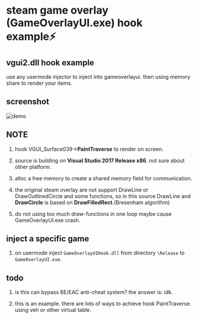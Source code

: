 # steam game overlay (GameOverlayUI.exe) hook example⚡

## vgui2.dll hook example

use any usermode injector to inject into gameoverlayui. then using memory share to render your items.

## screenshot
![demo](https://i.loli.net/2020/03/27/5HgNOzxLbwKks6M.png)

## NOTE

1. hook VGUI_Surface039->**PaintTraverse** to render on screen.

2. source is building on **Visual Studio 2017 Release x86**. not sure about other platform.

3. alloc a free memory to create a shared memory field for communication.

4. the original steam overlay are not support DrawLine or DrawOutlinedCircle and some functions, so in this source DrawLine and **DrawCircle** is based on **DrawFilledRect**.(Bresenham algorithm)

5. do not using too much draw-functions in one loop maybe cause GameOverlayUI.exe crash.

## inject a specific game

1.  on usermode inject `GameOverlayUIHook.dll` from directory `\Release` to `GameOverlayUI.exe`.

## todo
1.  is this can bypass BE/EAC anti-cheat system? the answer is: idk.

2.  this is an example. there are lots of ways to achieve hook PaintTraverse. using veh or other virtual table.
